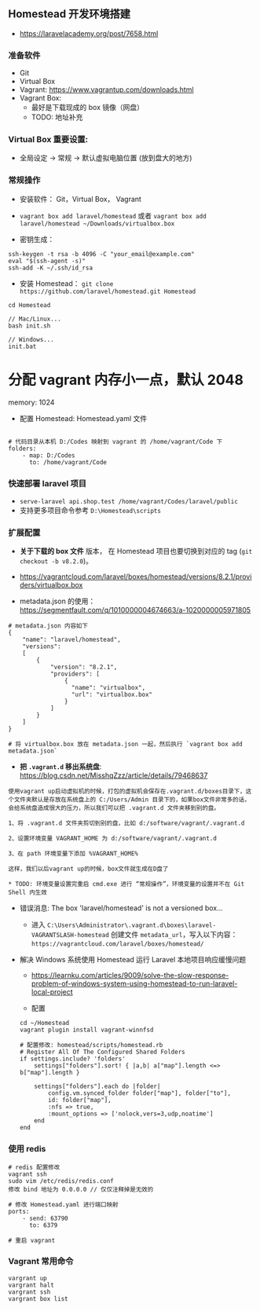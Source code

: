 ## Homestead 开发环境搭建
* https://laravelacademy.org/post/7658.html

### 准备软件
* Git
* Virtual Box
* Vagrant: https://www.vagrantup.com/downloads.html
* Vagrant Box:
	* 最好是下载现成的 box 镜像（网盘）
	* TODO: 地址补充

### Virtual Box 重要设置:
* 全局设定 -> 常规 -> 默认虚拟电脑位置 (放到盘大的地方)

### 常规操作
* 安装软件： Git，Virtual Box， Vagrant

* `vagrant box add laravel/homestead` 或者 `vagrant box add laravel/homestead ~/Downloads/virtualbox.box`

* 密钥生成：
```
ssh-keygen -t rsa -b 4096 -C "your_email@example.com"
eval "$(ssh-agent -s)"
ssh-add -K ~/.ssh/id_rsa
```

* 安装 Homestead： `git clone https://github.com/laravel/homestead.git Homestead`
```
cd Homestead

// Mac/Linux...
bash init.sh

// Windows...
init.bat
```
# 分配 vagrant 内存小一点，默认 2048
memory: 1024

* 配置 Homestead: Homestead.yaml 文件
```

# 代码目录从本机 D:/Codes 映射到 vagrant 的 /home/vagrant/Code 下
folders:
    - map: D:/Codes
      to: /home/vagrant/Code
```

### 快速部署 laravel 项目
* `serve-laravel api.shop.test /home/vagrant/Codes/laravel/public`
* 支持更多项目命令参考 `D:\Homestead\scripts`


### 扩展配置
* __关于下载的 box 文件__ 版本， 在 Homestead 项目也要切换到对应的 tag (`git checkout -b v8.2.0`)。

*  https://vagrantcloud.com/laravel/boxes/homestead/versions/8.2.1/providers/virtualbox.box

* metadata.json 的使用： https://segmentfault.com/q/1010000004674663/a-1020000005971805
```
# metadata.json 内容如下
{
    "name": "laravel/homestead",
    "versions":
    [
        {
            "version": "8.2.1",
            "providers": [
                {
                  "name": "virtualbox",
                  "url": "virtualbox.box"
                }
            ]
        }
    ]
}

# 将 virtualbox.box 放在 metadata.json 一起，然后执行 `vagrant box add metadata.json`
```

* __把 `.vagrant.d` 移出系统盘__: https://blog.csdn.net/MisshqZzz/article/details/79468637
```
使用vagrant up启动虚拟机的时候，打包的虚拟机会保存在.vagrant.d/boxes目录下，这个文件夹默认是存放在系统盘上的 C:/Users/Admin 目录下的，如果box文件非常多的话，会给系统盘造成很大的压力，所以我们可以把 .vagrant.d 文件夹移到别的盘。

1、将 .vagrant.d 文件夹剪切到别的盘，比如 d:/software/vagrant/.vagrant.d

2、设置环境变量 VAGRANT_HOME 为 d:/software/vagrant/.vagrant.d

3、在 path 环境变量下添加 %VAGRANT_HOME%

这样，我们以后vagrant up的时候，box文件就生成在D盘了

* TODO: 环境变量设置完重启 cmd.exe 进行 “常规操作”，环境变量的设置并不在 Git Shell 内生效
```

* 错误消息: The box 'laravel/homestead' is not a versioned box...
    * 进入 `C:\Users\Administrator\.vagrant.d\boxes\laravel-VAGRANTSLASH-homestead` 创建文件 `metadata_url`，写入以下内容： `https://vagrantcloud.com/laravel/boxes/homestead/`

* 解决 Windows 系统使用 Homestead 运行 Laravel 本地项目响应缓慢问题
    * https://learnku.com/articles/9009/solve-the-slow-response-problem-of-windows-system-using-homestead-to-run-laravel-local-project

    * 配置
    ```
    cd ~/Homestead
    vagrant plugin install vagrant-winnfsd

    # 配置修改: homestead/scripts/homestead.rb
    # Register All Of The Configured Shared Folders
    if settings.include? 'folders'
        settings["folders"].sort! { |a,b| a["map"].length <=> b["map"].length }

        settings["folders"].each do |folder|
            config.vm.synced_folder folder["map"], folder["to"],
            id: folder["map"],
            :nfs => true,
            :mount_options => ['nolock,vers=3,udp,noatime']
        end
    end
    ```

### 使用 redis
```
# redis 配置修改
vagrant ssh
sudo vim /etc/redis/redis.conf
修改 bind 地址为 0.0.0.0 // 仅仅注释掉是无效的

# 修改 Homestead.yaml 进行端口映射
ports:
    - send: 63790
      to: 6379

# 重启 vagrant
```

### Vagrant 常用命令
```
vargrant up
vargrant halt
vargrant ssh
vargrant box list
```
